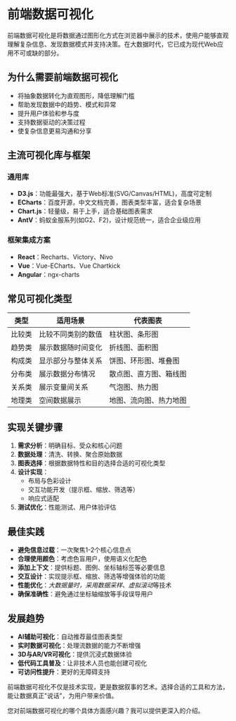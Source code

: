 # 前端数据可视化

前端数据可视化是将数据通过图形化方式在浏览器中展示的技术，使用户能够直观理解复杂信息、发现数据模式并支持决策。在大数据时代，它已成为现代Web应用不可或缺的部分。

## 为什么需要前端数据可视化

- 将抽象数据转化为直观图形，降低理解门槛
- 帮助发现数据中的趋势、模式和异常
- 提升用户体验和参与度
- 支持数据驱动的决策过程
- 使复杂信息更易沟通和分享

## 主流可视化库与框架

### 通用库
- **D3.js**：功能最强大，基于Web标准(SVG/Canvas/HTML)，高度可定制
- **ECharts**：百度开源，中文文档完善，图表类型丰富，适合复杂场景
- **Chart.js**：轻量级，易于上手，适合基础图表需求
- **AntV**：蚂蚁金服系列(如G2、F2)，设计规范统一，适合企业级应用

### 框架集成方案
- **React**：Recharts、Victory、Nivo
- **Vue**：Vue-ECharts、Vue Chartkick
- **Angular**：ngx-charts

## 常见可视化类型

| 类型 | 适用场景 | 代表图表 |
|------|----------|----------|
| 比较类 | 比较不同类别的数值 | 柱状图、条形图 |
| 趋势类 | 展示数据随时间变化 | 折线图、面积图 |
| 构成类 | 显示部分与整体关系 | 饼图、环形图、堆叠图 |
| 分布类 | 展示数据分布情况 | 散点图、直方图、箱线图 |
| 关系类 | 展示变量间关系 | 气泡图、热力图 |
| 地理类 | 空间数据展示 | 地图、流向图、热力地图 |

## 实现关键步骤

1. **需求分析**：明确目标、受众和核心问题
2. **数据处理**：清洗、转换、聚合原始数据
3. **图表选择**：根据数据特性和目的选择合适的可视化类型
4. **设计实现**：
   - 布局与色彩设计
   - 交互功能开发（提示框、缩放、筛选等）
   - 响应式适配
5. **测试优化**：性能测试、用户体验评估

## 最佳实践

- **避免信息过载**：一次聚焦1-2个核心信息点
- **合理使用颜色**：考虑色盲用户，使用语义化配色
- **添加上下文**：提供标题、图例、坐标轴标签等必要信息
- **交互设计**：实现提示框、缩放、筛选等增强体验的功能
- **性能优化**：*大数据量时，采用数据采样、虚拟滚动*等技术
- **确保准确性**：避免通过坐标轴缩放等手段误导用户

## 发展趋势

- **AI辅助可视化**：自动推荐最佳图表类型
- **实时数据可视化**：处理流数据的能力不断增强
- **3D与AR/VR可视化**：提供沉浸式数据体验
- **低代码工具普及**：让非技术人员也能创建可视化
- **可访问性提升**：更好的无障碍支持

前端数据可视化不仅是技术实现，更是数据叙事的艺术。选择合适的工具和方法，能让数据真正"说话"，为用户带来价值。

您对前端数据可视化的哪个具体方面感兴趣？我可以提供更深入的介绍。